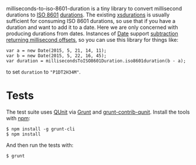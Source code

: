milliseconds-to-iso-8601-duration is a tiny library to convert
millisecond durations to [ISO 8601][durations-1]
[durations][durations-2].  The existing [xsdurations][] is usually
sufficient for consuming ISO 8601 durations, so use that if you have a
duration and want to add it to a date.  Here we are only concerned
with producing durations from dates.  Instances of [Date][] support
[subtraction returning millisecond offsets][subtraction], so you can
use this library for things like:

    var a = new Date(2015, 5, 21, 14, 11);
    var b = new Date(2015, 5, 22, 16, 45);
    var duration = millisecondsToISO8601Duration.iso8601duration(b - a);

to set `duration` to `"P1DT2H34M"`.

Tests
=====

The test suite uses [QUnit][] via [Grunt][] and [grunt-contrib-qunit].
Install the tools with [npm][]:

    $ npm install -g grunt-cli
    $ npm install

And then run the tests with:

    $ grunt

[durations-1]: https://tools.ietf.org/html/rfc3339#page-13
[durations-2]: http://en.wikipedia.org/wiki/ISO_8601#Durations
[xsdurations]: https://github.com/revington/xsdurationjs
[Date]: https://developer.mozilla.org/en-US/docs/Web/JavaScript/Reference/Global_Objects/Date
[subtraction]: https://developer.mozilla.org/en-US/docs/Web/JavaScript/Reference/Global_Objects/Date#Example:_Calculating_elapsed_time
[QUnit]: http://qunitjs.com/
[Grunt]: http://gruntjs.com/
[grunt-contrib-qunit]: https://github.com/gruntjs/grunt-contrib-qunit
[npm]: https://www.npmjs.com/
